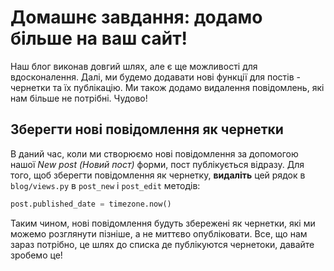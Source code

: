 # Домашнє завдання: додамо більше на ваш сайт!

Наш блог виконав довгий шлях, але є ще можливості для вдосконалення. Далі, ми будемо додавати нові функції для постів - чернетки та їх публікацію. Ми також додамо видалення повідомлень, які нам більше не потрібні. Чудово!

## Зберегти нові повідомлення як чернетки

В даний час, коли ми створюємо нові повідомлення за допомогою нашої *New post (Новий пост)* форми, пост публікується відразу. Для того, щоб зберегти повідомлення як чернетку, **видаліть** цей рядок в  `blog/views.py` в `post_new` і `post_edit` методів:

```python
post.published_date = timezone.now()
```

Таким чином, нові повідомлення будуть збережені як чернетки, які ми можемо розглянути пізніше, а не миттєво опубліковати. Все, що нам зараз потрібно, це шлях до списка де публікуются чернетоки, давайте зробемо це!
